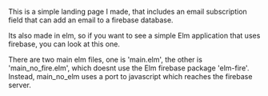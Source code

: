 This is a simple landing page I made, that includes an email subscription field that can add an email to a firebase database.

Its also made in elm, so if you want to see a simple Elm application that uses firebase, you can look at this one.

There are two main elm files, one is 'main.elm', the other is 'main_no_fire.elm', which doesnt use the Elm firebase package 'elm-fire'. Instead, main_no_elm uses a port to javascript which reaches the firebase server.